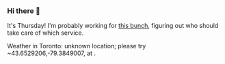 ### Hi there :wave:

It's Thursday! I'm probably working for [this bunch](https://github.com/kohofinancial), figuring out who should take care of which service.

Weather in Toronto: unknown location; please try ~43.6529206,-79.3849007, at .
